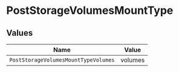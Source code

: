 # PostStorageVolumesMountType


## Values

| Name                                 | Value                                |
| ------------------------------------ | ------------------------------------ |
| `PostStorageVolumesMountTypeVolumes` | volumes                              |